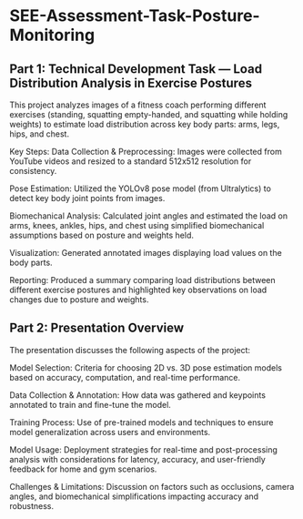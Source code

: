 # SEE-Assessment-Task-Posture-Monitoring

## Part 1: Technical Development Task — Load Distribution Analysis in Exercise Postures
This project analyzes images of a fitness coach performing different exercises (standing, squatting empty-handed, and squatting while holding weights) to estimate load distribution across key body parts: arms, legs, hips, and chest.

Key Steps:
Data Collection & Preprocessing: Images were collected from YouTube videos and resized to a standard 512x512 resolution for consistency.

Pose Estimation: Utilized the YOLOv8 pose model (from Ultralytics) to detect key body joint points from images.

Biomechanical Analysis: Calculated joint angles and estimated the load on arms, knees, ankles, hips, and chest using simplified biomechanical assumptions based on posture and weights held.

Visualization: Generated annotated images displaying load values on the body parts.

Reporting: Produced a summary comparing load distributions between different exercise postures and highlighted key observations on load changes due to posture and weights.

## Part 2: Presentation Overview
The presentation discusses the following aspects of the project:

Model Selection: Criteria for choosing 2D vs. 3D pose estimation models based on accuracy, computation, and real-time performance.

Data Collection & Annotation: How data was gathered and keypoints annotated to train and fine-tune the model.

Training Process: Use of pre-trained models and techniques to ensure model generalization across users and environments.

Model Usage: Deployment strategies for real-time and post-processing analysis with considerations for latency, accuracy, and user-friendly feedback for home and gym scenarios.

Challenges & Limitations: Discussion on factors such as occlusions, camera angles, and biomechanical simplifications impacting accuracy and robustness.
